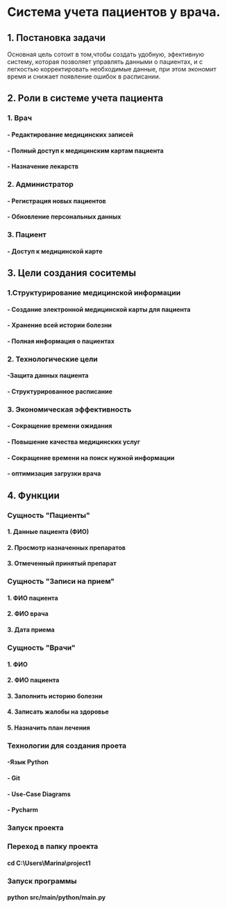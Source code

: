 # Система учета пациентов у врача.
## 1. Постановка задачи
 Основная цель сотоит в том,чтобы создать удобную, эфективную систему, которая позволяет управлять данными о пациентах, и с легкостью корректировать необходимые данные, при этом экономит время и снижает появление ошибок в расписании.
 
## 2. Роли в системе учета пациента

### 1. Врач 
#### - Редактирование медицинских записей
#### - Полный доступ к медицинским картам пациента
#### - Назначение лекарств

### 2. Администратор
#### - Регистрация новых пациентов
#### - Обновление персональных данных

### 3. Пациент
#### - Доступ к медицинской карте

## 3. Цели создания соситемы
### 1.Структурирование медицинской информации
#### - Создание электронной медицинской карты для пациента
#### - Хранение всей истории болезни
#### - Полная информация о пациентах

### 2. Технологические цели
#### -Защита данных пациента
#### - Структурированное расписание

### 3. Экономическая эффективность
#### - Сокращение времени ожидания
#### - Повышение качества медицинских услуг
#### - Сокращение времени на поиск нужной информации
#### - оптимизация загрузки врача

## 4. Функции 
### Сущность "Пациенты"
#### 1. Данные пациента (ФИО)
#### 2. Просмотр назначенных препаратов
#### 3. Отмеченный принятый препарат

### Сущность "Записи на прием"
#### 1. ФИО пациента
#### 2. ФИО врача
#### 3. Дата приема

### Сущность "Врачи"
#### 1. ФИО
#### 2. ФИО пациента
#### 3. Заполнить историю болезни
#### 4. Записать жалобы на здоровье
#### 5. Назначить план лечения

### Технологии для создания проета
#### -Язык Python
#### - Git
#### - Use-Case Diagrams
#### - Pycharm

### Запуск проекта
### Переход в папку проекта
#### cd C:\Users\Marina\project1

### Запуск программы
#### python src/main/python/main.py

